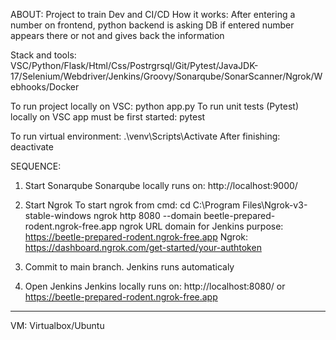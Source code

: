 ABOUT: Project to train Dev and CI/CD
How it works: After entering a number on frontend, python backend is asking DB if entered number appears there or not and gives back the information

Stack and tools: VSC/Python/Flask/Html/Css/Postrgrsql/Git/Pytest/JavaJDK-17/Selenium/Webdriver/Jenkins/Groovy/Sonarqube/SonarScanner/Ngrok/Webhooks/Docker

To run project locally on VSC: python app.py
To run unit tests (Pytest) locally on VSC app must be first started: pytest 

To run virtual environment: .\venv\Scripts\Activate
After finishing: deactivate

SEQUENCE: 

1. Start Sonarqube
Sonarqube locally runs on:  http://localhost:9000/

2. Start Ngrok
To start ngrok from cmd: 
cd C:\Program Files\Ngrok-v3-stable-windows
ngrok http 8080 --domain beetle-prepared-rodent.ngrok-free.app
ngrok URL domain for Jenkins purpose:  https://beetle-prepared-rodent.ngrok-free.app
Ngrok: https://dashboard.ngrok.com/get-started/your-authtoken

3. Commit to main branch. Jenkins runs automaticaly 

4. Open Jenkins
Jenkins locally runs on: http://localhost:8080/ or https://beetle-prepared-rodent.ngrok-free.app

---------------------------------------------------------------------------------------------------------------------------------------------------------------

VM: Virtualbox/Ubuntu
